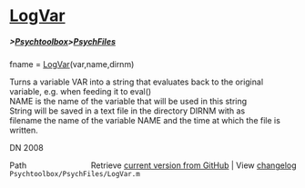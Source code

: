 # [LogVar](LogVar)
##### >[Psychtoolbox](Psychtoolbox)>[PsychFiles](PsychFiles)

fname = [LogVar](LogVar)(var,name,dirnm)  
  
Turns a variable VAR into a string that evaluates back to the original  
variable, e.g. when feeding it to eval()  
NAME is the name of the variable that will be used in this string  
String will be saved in a text file in the directory DIRNM with as  
filename the name of the variable NAME and the time at which the file is  
written.  
  
DN 2008  




<div class="code_header" style="text-align:right;">
  <span style="float:left;">Path&nbsp;&nbsp;</span> <span class="counter">Retrieve <a href=
  "https://raw.github.com/Psychtoolbox-3/Psychtoolbox-3/beta/Psychtoolbox/PsychFiles/LogVar.m">current version from GitHub</a> | View <a href=
  "https://github.com/Psychtoolbox-3/Psychtoolbox-3/commits/beta/Psychtoolbox/PsychFiles/LogVar.m">changelog</a></span>
</div>
<div class="code">
  <code>Psychtoolbox/PsychFiles/LogVar.m</code>
</div>

